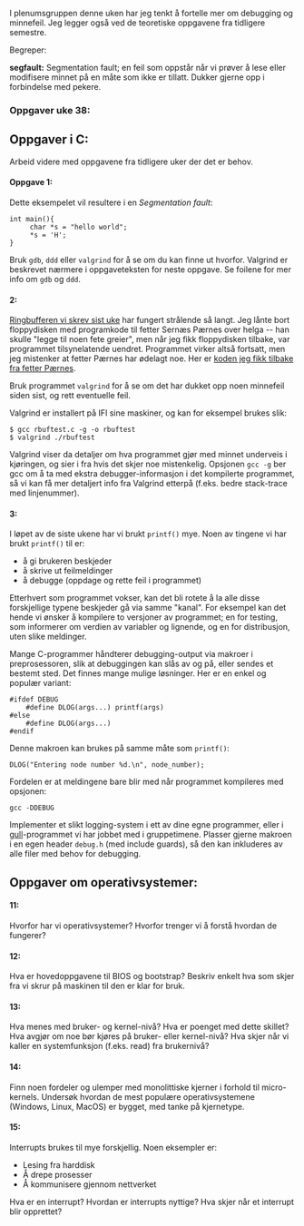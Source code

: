 
I plenumsgruppen denne uken har jeg tenkt å fortelle mer om debugging og minnefeil. Jeg legger også ved de teoretiske oppgavene fra tidligere semestre.

Begreper:

**segfault:** Segmentation fault; en feil som oppstår når vi prøver å lese eller modifisere minnet på en måte som ikke er tillatt. Dukker gjerne opp i forbindelse med pekere.


### Oppgaver uke 38:

## Oppgaver i C:

Arbeid videre med oppgavene fra tidligere uker der det er behov.

#### Oppgave 1:

Dette eksempelet vil resultere i en *Segmentation fault*:

    int main(){
         char *s = "hello world";
         *s = 'H';
    }

Bruk `gdb`, `ddd` eller `valgrind` for å se om du kan finne ut hvorfor. Valgrind er beskrevet nærmere i oppgaveteksten for neste oppgave. Se foilene for mer info om `gdb` og `ddd`.



#### 2:

[Ringbufferen vi skrev sist uke](https://github.com/INF1060H11/oppgaver/tree/master/uke37forslag) har fungert strålende så langt. Jeg lånte bort floppydisken med programkode til fetter Sernæs Pærnes over helga -- han skulle "legge til noen fete greier", men når jeg fikk floppydisken tilbake, var programmet tilsynelatende uendret. Programmet virker altså fortsatt, men jeg mistenker at fetter Pærnes har ødelagt noe. Her er [koden jeg fikk tilbake fra fetter Pærnes](https://github.com/INF1060H11/oppgaver/tree/master/uke38forslag/ringbuffer_med_feil).

Bruk programmet `valgrind` for å se om det har dukket opp noen minnefeil siden sist, og rett eventuelle feil.

Valgrind er installert på IFI sine maskiner, og kan for eksempel brukes slik:

    $ gcc rbuftest.c -g -o rbuftest
    $ valgrind ./rbuftest

Valgrind viser da detaljer om hva programmet gjør med minnet underveis i kjøringen, og sier i fra hvis det skjer noe mistenkelig. Opsjonen `gcc -g` ber gcc om å ta med ekstra debugger-informasjon i det kompilerte programmet, så vi kan få mer detaljert info fra Valgrind etterpå (f.eks. bedre stack-trace med linjenummer).

#### 3:

I løpet av de siste ukene har vi brukt `printf()` mye. Noen av tingene vi har brukt `printf()` til er:

- å gi brukeren beskjeder
- å skrive ut feilmeldinger
- å debugge (oppdage og rette feil i programmet)

Etterhvert som programmet vokser, kan det bli rotete å la alle disse forskjellige typene beskjeder gå via samme "kanal". For eksempel kan det hende vi ønsker å kompilere to versjoner av programmet; en for testing, som informerer om verdien av variabler og lignende, og en for distribusjon, uten slike meldinger.

Mange C-programmer håndterer debugging-output via makroer i preprosessoren, slik at debuggingen kan slås av og på, eller sendes et bestemt sted. Det finnes mange mulige løsninger. Her er en enkel og populær variant:

    #ifdef DEBUG
        #define DLOG(args...) printf(args)
    #else
        #define DLOG(args...)
    #endif

Denne makroen kan brukes på samme måte som `printf()`:

    DLOG("Entering node number %d.\n", node_number);

Fordelen er at meldingene bare blir med når programmet kompileres med opsjonen:

    gcc -DDEBUG

Implementer et slikt logging-system i ett av dine egne programmer, eller i [gull](https://github.com/INF1060H11/oppgaver/tree/master/uke37forslag)-programmet vi har jobbet med i gruppetimene. Plasser gjerne makroen i en egen header `debug.h` (med include guards), så den kan inkluderes av alle filer med behov for debugging.


## Oppgaver om operativsystemer:

#### 11:

Hvorfor har vi operativsystemer? Hvorfor trenger vi å forstå hvordan
de fungerer?


#### 12:

Hva er hovedoppgavene til BIOS og bootstrap? Beskriv enkelt hva som skjer fra vi skrur på maskinen til den er klar for bruk.


#### 13:

Hva menes med bruker- og kernel-nivå? Hva er poenget med dette skillet? Hva avgjør om noe bør kjøres på bruker- eller kernel-nivå? Hva skjer når vi kaller en systemfunksjon (f.eks. read) fra brukernivå?


#### 14:

Finn noen fordeler og ulemper med monolittiske kjerner i forhold til micro-kernels. Undersøk hvordan de mest populære operativsystemene (Windows, Linux, MacOS) er bygget, med tanke på kjernetype.


#### 15:

Interrupts brukes til mye forskjellig. Noen eksempler er:

- Lesing fra harddisk
- Å drepe prosesser
- Å kommunisere gjennom nettverket

Hva er en interrupt? Hvordan er interrupts nyttige? Hva skjer når et interrupt blir opprettet?
